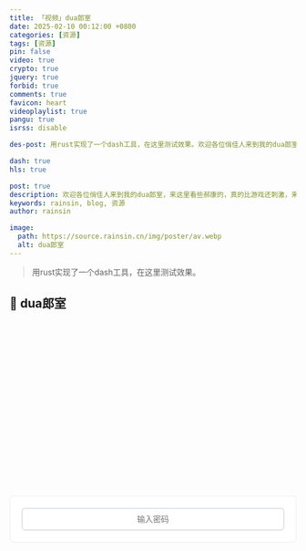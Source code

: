 ```yaml
---
title: 「视频」dua郎室
date: 2025-02-10 00:12:00 +0800
categories: [资源]
tags: [资源]
pin: false
video: true
crypto: true
jquery: true
forbid: true
comments: true
favicon: heart
videoplaylist: true
pangu: true
isrss: disable

des-post: 用rust实现了一个dash工具，在这里测试效果。欢迎各位俏佳人来到我的dua郎室，来这里看些郝康的，真的比游戏还刺激，来我这里看一晚吧。

dash: true
hls: true

post: true
description: 欢迎各位俏佳人来到我的dua郎室，来这里看些郝康的，真的比游戏还刺激，来我这里看一晚吧。
keywords: rainsin, blog, 资源
author: rainsin

image:
  path: https://source.rainsin.cn/img/poster/av.webp
  alt: dua郎室
---
```


<script src="/assets/post/video/video.js"></script>

<style>
details {
  width: 100%;
  margin: 0 auto;
  background: #282828;
  margin-bottom: 0.5rem;
  box-shadow: 0 0.1rem 1rem -0.5rem rgba(0, 0, 0, 0.4);
  border-radius: 5px;
  overflow: hidden;
}

summary {
    color:#fff;
  padding: 1rem;
  display: block;
  background: #333;
  padding-left: 2.2rem;
  position: relative;
  cursor: pointer;
  -webkit-user-select: none;
     -moz-user-select: none;
      -ms-user-select: none;
          user-select: none;
}

summary:before {
  content: "";
  border-width: 0.4rem;
  border-style: solid;
  border-color: transparent transparent transparent #fff;
  position: absolute;
  top: 1.3rem;
  left: 1rem;
  transform: rotate(0);
  transform-origin: 0.2rem 50%;
  transition: 0.25s transform ease;
}

/* THE MAGIC 🧙‍♀️ */
details[open] > summary:before {
  transform: rotate(90deg);
}

details summary::-webkit-details-marker {
  display: none;
}

details > ul {
  overflow-x: auto;
  display: grid;
  gap: 12px;
  padding-bottom: 1rem;
  padding-right: 28px;
  margin-bottom: 0;
  padding-top: 1rem;
  max-height: 20em;
  justify-content: center;
}

@media screen and (width <= 400px) {
    details > ul {
        grid-template-columns: 1fr !important;
    }
  }

details > ul li {
  list-style: none;
  color:#fff;
  margin: 4px !important;
  padding: 3px 8px !important;
  border-radius: 4px;
  border: 1px solid #5e616d;
  background: #47484c;
  cursor: pointer;
    text-align: center;
  transition: all 0.2s ease-out;
  height: 2.2em;
  justify-content: center;
  display: grid;
  margin: 0 !important;
  overflow: hidden;
}

details > ul li:hover {
  background: #1f2623;
}

.selected {
    background: #1f2623;
}

/* style input field text */

.middle{
  display: flex;
    margin: 0.5em auto;
    text-align: center;
}

/* Input field that looks like a button */
.email-field {
	width: 100%;
	display: inline-block;
	color: #fff;
	text-align: center;
	background-color: #333;
	padding: .6em 1.8em;
	border: none;
	cursor: pointer;
	outline: none;
	-webkit-border-radius: 4px;
	-moz-border-radius: 4px;
	border-radius: 4px;
	-webkit-transition: all .1s linear;
	-moz-transition: all .1s linear;
	transition: all .2s ease;
}
.email-field:hover {
	background-color: #343434;
}

/* after button is clicked */
.email-field.active {
	margin-right: 6px;
	outline: none;
	color: #fff;
	text-align: left;
	cursor: inherit;
}

/* Email submit button */
#subscribe-button {
  align-self: center;
	width: 35px;
	height: 35px;
	border: none;
	text-indent: -9999px;
	background: url(/assets/img/提交.svg) no-repeat;
	background-size: 13px;
	background-position: 0 1px;
	-webkit-transition: all .2s linear;
	-moz-transition: all .2s linear;
	transition: all .2s linear;
  
	cursor: pointer; /* for demo only */

	display: none;
}
#subscribe-button:hover {
	opacity: .33;
}

#subscribe-button.show {
	display: flex;
	background-size: 33px;
}
/* --- Video Info Section --- */
/* 视频播放器样式 - 适配博客模板 */

/* 输入区域样式 */
.middle {
    display: flex;
    gap: 12px;
    align-items: center;
    margin: 20px 0;
    padding: 20px;
    background: var(--card-bg, #fff);
    border: 1px solid var(--card-border-color, #e9ecef);
    border-radius: 8px;
    transition: all 0.3s ease;
}

[data-mode="dark"] .middle {
    background: var(--card-bg, #1e1e1e);
    border-color: var(--card-border-color, #3a3a3a);
}

.email-field {
    flex: 1;
    padding: 10px 14px;
    border: 2px solid var(--btn-border-color, #dee2e6);
    border-radius: 6px;
    font-size: 14px;
    background: var(--main-bg, #fff);
    color: var(--text-color, #212529);
    transition: all 0.2s ease;
}

.email-field:focus {
    outline: none;
    border-color: var(--link-color, #007bff);
    box-shadow: 0 0 0 0.2rem rgba(0, 123, 255, 0.25);
}

[data-mode="dark"] .email-field {
    background: var(--main-bg, #2a2a2a);
    color: var(--text-color, #e9ecef);
    border-color: var(--btn-border-color, #495057);
}

#subscribe-button {
    padding: 10px 20px;
    background: var(--link-color, #007bff);
    color: white;
    border: none;
    border-radius: 6px;
    font-size: 14px;
    font-weight: 500;
    cursor: pointer;
    transition: all 0.2s ease;
    white-space: nowrap;
}

#subscribe-button:hover:not(:disabled) {
    background: var(--link-hover-color, #0056b3);
    transform: translateY(-1px);
}

#subscribe-button:disabled {
    opacity: 0.6;
    cursor: not-allowed;
    transform: none;
}

/* 视频信息区域 - Notion风格适配博客 */
.video-info {
    margin: 24px 0;
    opacity: 0;
    transform: translateY(20px);
    transition: all 0.4s ease;
    background: var(--card-bg, #fff);
    border: 1px solid var(--card-border-color, #e9ecef);
    border-radius: 12px;
    overflow: hidden;
    box-shadow: 0 2px 8px rgba(0, 0, 0, 0.08);
}

.video-info.visible {
    opacity: 1;
    transform: translateY(0);
}

[data-mode="dark"] .video-info {
    background: var(--card-bg, #1e1e1e);
    border-color: var(--card-border-color, #3a3a3a);
    box-shadow: 0 2px 8px rgba(0, 0, 0, 0.2);
}

.video-info-header {
    padding: 28px 28px 0 28px;
}

.video-info-title {
    font-size: 28px;
    font-weight: 700;
    color: var(--heading-color, #212529);
    margin-bottom: 16px;
    line-height: 1.3;
}

[data-mode="dark"] .video-info-title {
    color: var(--heading-color, #e9ecef);
}

.video-info-content {
    padding: 0 28px 28px 28px;
}

.info-meta-grid {
    display: grid;
    grid-template-columns: repeat(auto-fit, minmax(180px, 1fr));
    gap: 16px;
    margin-bottom: 20px;
    padding: 18px;
    background: var(--card-header-bg, #f8f9fa);
    border-radius: 8px;
    border: 1px solid var(--card-border-color, #e9ecef);
}

[data-mode="dark"] .info-meta-grid {
    background: var(--card-header-bg, #2a2a2a);
    border-color: var(--card-border-color, #3a3a3a);
}

.meta-item {
    display: flex;
    flex-direction: column;
    gap: 4px;
}

.meta-label {
    font-size: 11px;
    font-weight: 600;
    color: var(--text-muted, #6c757d);
    text-transform: uppercase;
    letter-spacing: 0.5px;
}

.meta-value {
    font-size: 14px;
    color: var(--text-color, #212529);
    font-weight: 500;
    line-height: 1.4;
}

[data-mode="dark"] .meta-value {
    color: var(--text-color, #e9ecef);
}

.info-plot {
    font-size: 15px;
    line-height: 1.6;
    color: var(--text-color, #212529);
    margin-bottom: 20px;
    padding: 18px;
    background: var(--card-header-bg, #f8f9fa);
    border-radius: 8px;
    border-left: 4px solid var(--link-color, #007bff);
}

[data-mode="dark"] .info-plot {
    background: var(--card-header-bg, #2a2a2a);
    color: var(--text-color, #e9ecef);
}

.tags-section {
    margin-bottom: 24px;
}

.tags-title {
    font-size: 13px;
    font-weight: 600;
    color: var(--text-muted, #6c757d);
    margin-bottom: 10px;
    text-transform: uppercase;
    letter-spacing: 0.5px;
}

.video-tags {
    display: flex;
    flex-wrap: wrap;
    gap: 8px;
}

.video-tag {
    display: inline-block;
    padding: 6px 12px;
    background: var(--tag-bg, #e9ecef);
    color: var(--text-color, #495057);
    border-radius: 16px;
    font-size: 12px;
    font-weight: 500;
    transition: all 0.2s ease;
    border: 1px solid transparent;
}

.video-tag:hover {
    background: var(--link-color, #007bff);
    color: white;
    transform: translateY(-1px);
}

[data-mode="dark"] .video-tag {
    background: var(--tag-bg, #495057);
    color: var(--text-color, #e9ecef);
}

/* 剧照展示区域 - 瀑布流优化版 */
.stills-section {
    margin-top: 24px;
    border-top: 1px solid var(--card-border-color, #e9ecef);
    padding-top: 24px;
}

[data-mode="dark"] .stills-section {
    border-top-color: var(--card-border-color, #3a3a3a);
}

.stills-title {
    font-size: 18px;
    font-weight: 600;
    color: var(--heading-color, #212529);
    margin-bottom: 16px;
    display: flex;
    align-items: center;
    gap: 8px;
}

[data-mode="dark"] .stills-title {
    color: var(--heading-color, #e9ecef);
}

/* 瀑布流容器 */
.stills-grid {
    column-count: auto;
    column-width: 200px;
    column-gap: 16px;
    width: 100%;
}

/* 剧照项目 */
.still-item {
    position: relative;
    break-inside: avoid;
    margin-bottom: 16px;
    border-radius: 12px;
    overflow: hidden;
    cursor: pointer;
    transition: all 0.3s cubic-bezier(0.4, 0, 0.2, 1);
    background: var(--card-header-bg, #f8f9fa);
    border: 1px solid var(--card-border-color, #e9ecef);
    box-shadow: 0 2px 8px rgba(0, 0, 0, 0.08);
    transform: translateZ(0); /* 启用硬件加速 */
}

.still-item:hover {
    transform: translateY(-4px) scale(1.02);
    box-shadow: 0 12px 40px rgba(0, 0, 0, 0.15);
    border-color: var(--link-color, #007bff);
}

[data-mode="dark"] .still-item {
    background: var(--card-header-bg, #2a2a2a);
    border-color: var(--card-border-color, #3a3a3a);
    box-shadow: 0 2px 8px rgba(0, 0, 0, 0.2);
}

[data-mode="dark"] .still-item:hover {
    box-shadow: 0 12px 40px rgba(0, 0, 0, 0.4);
}

/* 图片容器 */
.still-item img {
    width: 100%;
    height: auto;
    display: block;
    transition: opacity 0.4s ease, transform 0.3s ease;
    object-fit: cover;
}

.still-item:hover img {
    transform: scale(1.05);
}

/* 加载状态 */
.still-loading {
    position: absolute;
    top: 50%;
    left: 50%;
    transform: translate(-50%, -50%);
    color: var(--text-muted, #6c757d);
    font-size: 13px;
    font-weight: 500;
    background: rgba(255, 255, 255, 0.9);
    padding: 8px 12px;
    border-radius: 16px;
    backdrop-filter: blur(4px);
    z-index: 2;
}

[data-mode="dark"] .still-loading {
    background: rgba(0, 0, 0, 0.8);
    color: var(--text-muted, #adb5bd);
}

/* 缓存状态指示器 */
.cache-indicator {
    position: absolute;
    top: 8px;
    right: 8px;
    width: 12px;
    height: 12px;
    border-radius: 50%;
    background: linear-gradient(135deg, #28a745, #20c997);
    opacity: 0;
    transition: all 0.3s ease;
    box-shadow: 0 2px 4px rgba(40, 167, 69, 0.3);
    z-index: 3;
}

.cache-indicator.visible {
    opacity: 1;
    animation: pulse 2s infinite;
}

@keyframes pulse {
    0%, 100% { transform: scale(1); }
    50% { transform: scale(1.1); }
}

/* 图片叠加效果 */
.still-item::before {
    content: '';
    position: absolute;
    top: 0;
    left: 0;
    right: 0;
    bottom: 0;
    background: linear-gradient(
        135deg,
        rgba(0, 123, 255, 0) 0%,
        rgba(0, 123, 255, 0.1) 100%
    );
    opacity: 0;
    transition: opacity 0.3s ease;
    z-index: 1;
}

.still-item:hover::before {
    opacity: 1;
}

/* 响应式断点优化 */
@media (min-width: 1400px) {
    .stills-grid {
        column-width: 240px;
        column-gap: 20px;
    }
    
    .still-item {
        margin-bottom: 20px;
    }
}

@media (min-width: 1200px) and (max-width: 1399px) {
    .stills-grid {
        column-width: 220px;
        column-gap: 18px;
    }
}

@media (min-width: 992px) and (max-width: 1199px) {
    .stills-grid {
        column-width: 200px;
        column-gap: 16px;
    }
}

@media (min-width: 768px) and (max-width: 991px) {
    .stills-grid {
        column-width: 180px;
        column-gap: 14px;
    }
    
    .still-item {
        margin-bottom: 14px;
    }
}

@media (min-width: 576px) and (max-width: 767px) {
    .stills-grid {
        column-width: 160px;
        column-gap: 12px;
    }
    
    .still-item {
        margin-bottom: 12px;
        border-radius: 10px;
    }
}

@media (max-width: 575px) {
    .stills-grid {
        column-count: 2;
        column-width: auto;
        column-gap: 10px;
    }
    
    .still-item {
        margin-bottom: 10px;
        border-radius: 8px;
    }
    
    .still-item:hover {
        transform: translateY(-2px) scale(1.01);
    }
    
    .cache-indicator {
        width: 10px;
        height: 10px;
        top: 6px;
        right: 6px;
    }
    
    .still-loading {
        font-size: 12px;
        padding: 6px 10px;
    }
}

/* 极小屏幕优化 */
@media (max-width: 360px) {
    .stills-grid {
        column-gap: 8px;
    }
    
    .still-item {
        margin-bottom: 8px;
    }
}

/* 支持 Safari 的瀑布流回退 */
@supports not (column-count: auto) {
    .stills-grid {
        display: grid;
        grid-template-columns: repeat(auto-fill, minmax(200px, 1fr));
        gap: 16px;
    }
    
    .still-item {
        aspect-ratio: 16/10;
        margin-bottom: 0;
    }
    
    .still-item img {
        height: 100%;
        object-fit: cover;
    }
}

/* 减少动画和过渡（用户偏好） */
@media (prefers-reduced-motion: reduce) {
    .still-item,
    .still-item img,
    .cache-indicator,
    .still-loading {
        transition: none;
    }
    
    .still-item:hover {
        transform: none;
    }
    
    .cache-indicator.visible {
        animation: none;
    }
}

/* 高对比度模式支持 */
@media (prefers-contrast: high) {
    .still-item {
        border-width: 2px;
    }
    
    .still-item:hover {
        border-color: var(--link-color, #007bff);
        border-width: 3px;
    }
}
</style>

> 用rust实现了一个dash工具，在这里测试效果。

## 💞 dua郎室

<div id="video-box" style="width: 100%;aspect-ratio: 1920 / 1080;margin:20px 0;"></div>


<div class="middle" id="middle">
<input type="password" value="" name="EMAIL" class="email-field" id="email-field" placeholder="输入密码">
<input type="submit" value="Subscribe" name="subscribe" id="subscribe-button" class="">
</div>

<div class="video-info"></div>

<script>
$('#email-field').click(function () {
    $(this).addClass("active");
    $(this).attr('placeholder', '你不会真知道密码吧？');
    $('#subscribe-button').addClass("show");
});

$('#email-field').blur(function () {
    $(this).removeClass("active");
    $(this).attr('placeholder', '输入密码');
    $('#subscribe-button').removeClass("show");
});

$("#email-field").keypress(function (event) {
    if (event.which === 13) {
        if (isLoad) {
            Qmsg.success("点慢一点！奴家受不了啦！🌶")
        } else {
            send_message();
        }
    }
});

$('#subscribe-button').on("mousedown", () => {
    if (isLoad) {
        Qmsg.success("点慢一点！奴家受不了啦！🌶")
    } else {
        send_message();
    }
});
</script>

